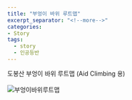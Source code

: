 ```yaml
---
title: "부엉이 바위 루트맵"
excerpt_separator: "<!--more-->"
categories:
- Story
tags:
  - story
  - 인공등반
---
```


도봉산 부엉이 바위 루트맵 (Aid Climbing 용)
<br><br>
![부엉이바위루트맵](/myblog/assets/img/부엉이바위루트맵.jpg)
